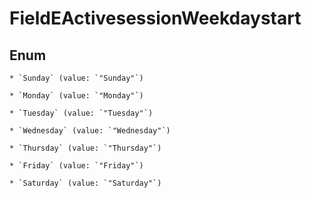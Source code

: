
# FieldEActivesessionWeekdaystart

## Enum


    * `Sunday` (value: `"Sunday"`)

    * `Monday` (value: `"Monday"`)

    * `Tuesday` (value: `"Tuesday"`)

    * `Wednesday` (value: `"Wednesday"`)

    * `Thursday` (value: `"Thursday"`)

    * `Friday` (value: `"Friday"`)

    * `Saturday` (value: `"Saturday"`)



